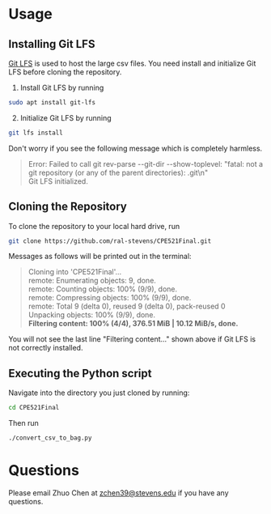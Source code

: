 # Usage
## Installing Git LFS
[Git LFS](https://git-lfs.github.com/) is used to host the large csv files. You need install and initialize Git LFS before cloning the repository. 
1. Install Git LFS by running
```bash
sudo apt install git-lfs
```
2. Initialize Git LFS by running
```bash
git lfs install
```
Don't worry if you see the following message which is completely harmless.
> Error: Failed to call git rev-parse --git-dir --show-toplevel: "fatal: not a git repository (or any of the parent directories): .git\n"<br/>
Git LFS initialized.


## Cloning the Repository
To clone the repository to your local hard drive, run
```bash
git clone https://github.com/ral-stevens/CPE521Final.git
```
Messages as follows will be printed out in the terminal:
> Cloning into 'CPE521Final'...<br/>
remote: Enumerating objects: 9, done.<br/>
remote: Counting objects: 100% (9/9), done.<br/>
remote: Compressing objects: 100% (9/9), done.<br/>
remote: Total 9 (delta 0), reused 9 (delta 0), pack-reused 0<br/>
Unpacking objects: 100% (9/9), done.<br/>
**Filtering content: 100% (4/4), 376.51 MiB | 10.12 MiB/s, done.**<br/>

You will not see the last line "Filtering content..." shown above if Git LFS is not correctly installed.

## Executing the Python script
Navigate into the directory you just cloned by running:
```bash
cd CPE521Final
```
Then run
```bash
./convert_csv_to_bag.py
```

# Questions
Please email Zhuo Chen at zchen39@stevens.edu if you have any questions.
